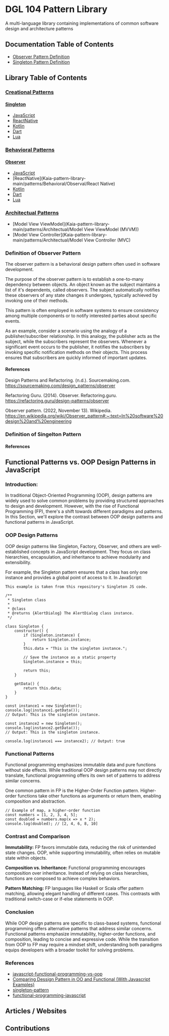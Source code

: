 # DGL 104 Pattern Library
A multi-language library containing implementations of common software design and architecture patterns 



## Documentation Table of Contents
- [Observer Pattern Definition](#observer-pattern)
- [Singleton Pattern Definition](#singleton-pattern)

## Library Table of Contents

### [Creational Patterns](Kaia-pattern-library-main/patterns/Architectual)

#### [Singleton](Kaia-pattern-library-main/patterns/Creational/singleton)
- [JavaScript](Kaia-pattern-library-main/patterns/Creational/singleton/JavaScript)
- [ReactNative](Kaia-pattern-library-main/patterns/Creational/singleton/Kotlin)
- [Kotlin](Kaia-pattern-library-main/patterns/Creational/singleton/Kotlin)
- [Dart](Kaia-pattern-library-main/patterns/Creational/singleton/Dart)
- [Lua](Kaia-pattern-library-main/patterns/Creational/singleton/Lua)

### [Behavioral Patterns](Kaia-pattern-library-main/patterns/Behavioral)

####  [Observer](Kaia-pattern-library-main/patterns/Behavioral/Observal)
- [JavaScript](Kaia-pattern-library-main/patterns/Behavioral/Observal/JavaScript)
- [ReactNative](Kaia-pattern-library-main/patterns/Behavioral/Observal/React Native)
- [Kotlin](Kaia-pattern-library-main/patterns/Behavioral/Observal/Kotlin)
- [Dart](Kaia-pattern-library-main/patterns/Behavioral/Observal/Dart)
- [Lua](Kaia-pattern-library-main/patterns/Behavioral/Observal/Lua)

### [Architectual Patterns](Kaia-pattern-library-main/patterns/Architectual)

- [Model View ViewModel](Kaia-pattern-library-main/patterns/Architectual/Model View ViewModel (MVVM))
- [Model View Controller](Kaia-pattern-library-main/patterns/Architectual/Model View Controller (MVC)




<a id="observer-pattern"></a>

### Definition of Observer Pattern

The observer pattern is a behavioral design pattern often used in software development. 

The purpose of the observer pattern is to establish a one-to-many dependency between objects. An object known as the subject maintains a list of it's dependents, called observers. The subject automatically notifies these observers of any state changes it undergoes, typically achieved by invoking one of their methods.

This pattern is often employed in software systems to ensure consistency among multiple components or to notify interested parties about specific events.

As an example, consider a scenario using the analogy of a publisher/subscriber relationship. In this analogy, the publisher acts as the subject, while the subscribers represent the observers. Whenever a significant event occurs to the publisher, it notifies the subscribers by invoking specific notification methods on their objects. This process ensures that subscribers are quickly informed of important updates.

#### References

Design Patterns and Refactoring. (n.d.). Sourcemaking.com. https://sourcemaking.com/design_patterns/observer

Refactoring Guru. (2014). Observer. Refactoring.guru. https://refactoring.guru/design-patterns/observer

Observer pattern. (2022, November 13). Wikipedia. https://en.wikipedia.org/wiki/Observer_pattern#:~:text=In%20software%20design%20and%20engineering


<a id="#singleton-pattern"></a> 

### Definition of Singelton Pattern

#### References


## Functional Patterns vs. OOP Design Patterns in JavaScript

### Introduction: 

In traditional Object-Oriented Programming (OOP), design patterns are widely used to solve common problems by providing structured approaches to design and development. However, with the rise of Functional Programming (FP), there's a shift towards different paradigms and patterns. In this Section, we'll explore the contrast between OOP design patterns and functional patterns in JavaScript.

### OOP Design Patterns
OOP design patterns like Singleton, Factory, Observer, and others are well-established concepts in JavaScript development. They focus on class hierarchies, encapsulation, and inheritance to achieve modularity and extensibility.

For example, the Singleton pattern ensures that a class has only one instance and provides a global point of access to it. In JavaScript:

```
This example is taken from this repository's Singleton JS code.

/**
 * Singleton class
 *
 * @class
 * @returns {AlertDialog} The AlertDialog class instance.
 */

class Singleton {
	constructor() {
		if (Singleton.instance) {
			return Singleton.instance;
		}
		this.data = "This is the singleton instance.";

		// Save the instance as a static property
		Singleton.instance = this;

		return this;
	}

	getData() {
		return this.data;
	}
}

const instance1 = new Singleton();
console.log(instance1.getData());
// Output: This is the singleton instance.

const instance2 = new Singleton();
console.log(instance2.getData());
// Output: This is the singleton instance.

console.log(instance1 === instance2); // Output: true
```

### Functional Patterns
Functional programming emphasizes immutable data and pure functions without side effects. While traditional OOP design patterns may not directly translate, functional programming offers its own set of patterns to address similar concerns.

One common pattern in FP is the Higher-Order Function pattern. Higher-order functions take other functions as arguments or return them, enabling composition and abstraction.

```
// Example of map, a higher-order function
const numbers = [1, 2, 3, 4, 5];
const doubled = numbers.map(x => x * 2);
console.log(doubled); // [2, 4, 6, 8, 10]
```


### Contrast and Comparison
**Immutability:** FP favors immutable data, reducing the risk of unintended state changes. OOP, while supporting immutability, often relies on mutable state within objects.

**Composition vs. Inheritance:** Functional programming encourages composition over inheritance. Instead of relying on class hierarchies, functions are composed to achieve complex behaviors.

**Pattern Matching:** FP languages like Haskell or Scala offer pattern matching, allowing elegant handling of different cases. This contrasts with traditional switch-case or if-else statements in OOP.

### Conclusion
While OOP design patterns are specific to class-based systems, functional programming offers alternative patterns that address similar concerns. Functional patterns emphasize immutability, higher-order functions, and composition, leading to concise and expressive code. While the transition from OOP to FP may require a mindset shift, understanding both paradigms equips developers with a broader toolkit for solving problems.

### References

* [javascript-functional-programming-vs-oop](https://anywhere.epam.com/en/blog/javascript-functional-programming-vs-oop)
* [Comparing Dessign Pattern in OO and Functional (With Javascript Examples)](https://medium.com/@denniswalangadi/comparing-dessign-pattern-in-oo-and-functional-with-javascript-examples-b883c61e7009)
* [singleton-pattern](https://www.patterns.dev/vanilla/singleton-pattern/)
* [functional-programming-javascript](https://www.toptal.com/javascript/functional-programming-javascript)

## Articles / Websites



## Contributions 

